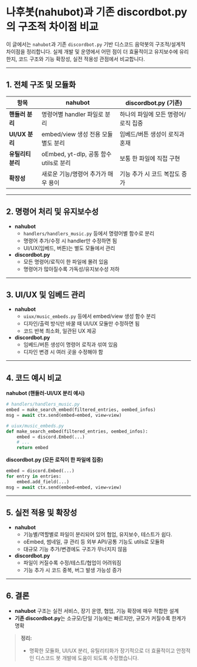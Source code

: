 # 나후봇(nahubot)과 기존 discordbot.py의 구조적 차이점 비교

이 글에서는 `nahubot`과 기존 `discordbot.py` 기반 디스코드 음악봇의 구조적/설계적 차이점을 정리합니다. 실제 개발 및 운영에서 어떤 점이 더 효율적이고 유지보수에 유리한지, 코드 구조와 기능 확장성, 실전 적용성 관점에서 비교합니다.

---

## 1. 전체 구조 및 모듈화

| 항목                | nahubot                                    | discordbot.py (기존)                |
|---------------------|--------------------------------------------|-------------------------------------|
| **핸들러 분리**     | 명령어별 handler 파일로 분리                | 하나의 파일에 모든 명령어/로직 집중 |
| **UI/UX 분리**      | embed/view 생성 전용 모듈 별도 분리         | 임베드/버튼 생성이 로직과 혼재      |
| **유틸리티 분리**   | oEmbed, yt-dlp, 공통 함수 utils로 분리      | 보통 한 파일에 직접 구현            |
| **확장성**          | 새로운 기능/명령어 추가가 매우 용이         | 기능 추가 시 코드 복잡도 증가       |

---

## 2. 명령어 처리 및 유지보수성

- **nahubot**
  - `handlers/handlers_music.py` 등에서 명령어별 함수로 분리
  - 명령어 추가/수정 시 handler만 수정하면 됨
  - UI/UX(임베드, 버튼)는 별도 모듈에서 관리
- **discordbot.py**
  - 모든 명령어/로직이 한 파일에 몰려 있음
  - 명령어가 많아질수록 가독성/유지보수성 저하

---

## 3. UI/UX 및 임베드 관리

- **nahubot**
  - `uiux/music_embeds.py` 등에서 embed/view 생성 함수 분리
  - 디자인/출력 방식만 바꿀 때 UI/UX 모듈만 수정하면 됨
  - 코드 반복 최소화, 일관된 UX 제공
- **discordbot.py**
  - 임베드/버튼 생성이 명령어 로직과 섞여 있음
  - 디자인 변경 시 여러 곳을 수정해야 함

---

## 4. 코드 예시 비교

**nahubot (핸들러-UI/UX 분리 예시)**
```python
# handlers/handlers_music.py
embed = make_search_embed(filtered_entries, oembed_infos)
msg = await ctx.send(embed=embed, view=view)

# uiux/music_embeds.py
def make_search_embed(filtered_entries, oembed_infos):
    embed = discord.Embed(...)
    # ...
    return embed
```

**discordbot.py (모든 로직이 한 파일에 집중)**
```python
embed = discord.Embed(...)
for entry in entries:
    embed.add_field(...)
msg = await ctx.send(embed=embed, view=view)
```

---

## 5. 실전 적용 및 확장성

- **nahubot**
  - 기능별/역할별로 파일이 분리되어 있어 협업, 유지보수, 테스트가 쉽다.
  - oEmbed, 썸네일, 큐 관리 등 외부 API/공통 기능도 utils로 모듈화
  - 대규모 기능 추가/변경에도 구조가 무너지지 않음
- **discordbot.py**
  - 파일이 커질수록 수정/테스트/협업이 어려워짐
  - 기능 추가 시 코드 중복, 버그 발생 가능성 증가

---

## 6. 결론

- **nahubot** 구조는 실전 서비스, 장기 운영, 협업, 기능 확장에 매우 적합한 설계
- **기존 discordbot.py**는 소규모/단일 기능에는 빠르지만, 규모가 커질수록 한계가 명확

> **정리:**
> - 명확한 모듈화, UI/UX 분리, 유틸리티화가 장기적으로 더 효율적이고 안정적인 디스코드 봇 개발에 도움이 되도록 수정했습니다. 